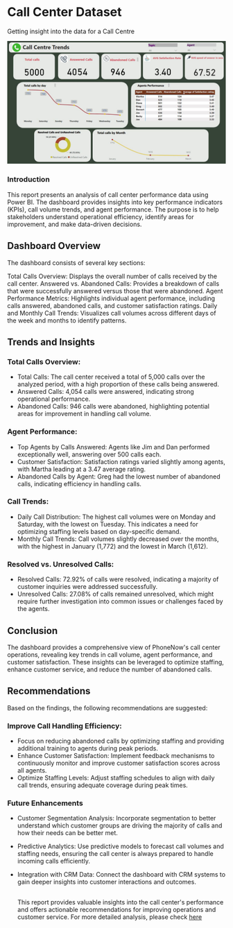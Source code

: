 # Call Center Dataset
Getting insight into the data for a Call Centre

![Dashboard](https://github.com/sanmyyung/Call-enter-Dataset/blob/main/Dashboard.JPG)
### Introduction
This report presents an analysis of call center performance data using Power BI. The dashboard provides insights into key performance indicators (KPIs), call volume trends, and agent performance. The purpose is to help stakeholders understand operational efficiency, identify areas for improvement, and make data-driven decisions.

## Dashboard Overview
The dashboard consists of several key sections:

Total Calls Overview: Displays the overall number of calls received by the call center.
Answered vs. Abandoned Calls: Provides a breakdown of calls that were successfully answered versus those that were abandoned.
Agent Performance Metrics: Highlights individual agent performance, including calls answered, abandoned calls, and customer satisfaction ratings.
Daily and Monthly Call Trends: Visualizes call volumes across different days of the week and months to identify patterns.
## Trends and Insights
### Total Calls Overview:
- Total Calls: The call center received a total of 5,000 calls over the analyzed period, with a high proportion of these calls being answered.
- Answered Calls: 4,054 calls were answered, indicating strong operational performance.
- Abandoned Calls: 946 calls were abandoned, highlighting potential areas for improvement in handling call volume.
### Agent Performance:
- Top Agents by Calls Answered: Agents like Jim and Dan performed exceptionally well, answering over 500 calls each.
- Customer Satisfaction: Satisfaction ratings varied slightly among agents, with Martha leading at a 3.47 average rating.
- Abandoned Calls by Agent: Greg had the lowest number of abandoned calls, indicating efficiency in handling calls.
### Call Trends:
- Daily Call Distribution: The highest call volumes were on Monday and Saturday, with the lowest on Tuesday. This indicates a need for optimizing staffing levels based on day-specific demand.
- Monthly Call Trends: Call volumes slightly decreased over the months, with the highest in January (1,772) and the lowest in March (1,612).
### Resolved vs. Unresolved Calls:
- Resolved Calls: 72.92% of calls were resolved, indicating a majority of customer inquiries were addressed successfully.
- Unresolved Calls: 27.08% of calls remained unresolved, which might require further investigation into common issues or challenges faced by the agents.
## Conclusion
The dashboard provides a comprehensive view of PhoneNow's call center operations, revealing key trends in call volume, agent performance, and customer satisfaction. These insights can be leveraged to optimize staffing, enhance customer service, and reduce the number of abandoned calls.

## Recommendations
Based on the findings, the following recommendations are suggested:

### Improve Call Handling Efficiency: 
- Focus on reducing abandoned calls by optimizing staffing and providing additional training to agents during peak periods.
- Enhance Customer Satisfaction: Implement feedback mechanisms to continuously monitor and improve customer satisfaction scores across all agents.
- Optimize Staffing Levels: Adjust staffing schedules to align with daily call trends, ensuring adequate coverage during peak times.
### Future Enhancements
- Customer Segmentation Analysis: Incorporate segmentation to better understand which customer groups are driving the majority of calls and how their needs can be better met.
- Predictive Analytics: Use predictive models to forecast call volumes and staffing needs, ensuring the call center is always prepared to handle incoming calls efficiently.
- Integration with CRM Data: Connect the dashboard with CRM systems to gain deeper insights into customer interactions and outcomes.

  ##
  This report provides valuable insights into the call center's performance and offers actionable recommendations for improving operations and customer service. For more detailed analysis, please check [here](https://app.powerbi.com/view?r=eyJrIjoiYzE5ZmU3MjEtOGFkMC00MWQ5LWJjNTYtNzZmNjhjYjkzNTQ4IiwidCI6IjU3ZjM5NjcyLTEyMjgtNDhmMy05MmQ5LTM5MmQyYWRhYzY5OCJ9)

